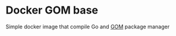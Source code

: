 # Docker GOM base

Simple docker image that compile Go and [GOM](https://github.com/mattn/gom) package manager